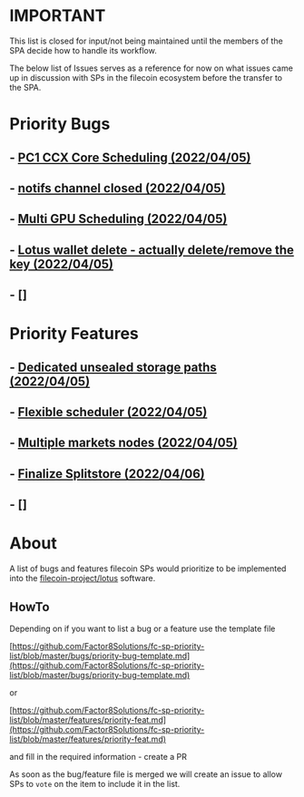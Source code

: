 # IMPORTANT 

This list is closed for input/not being maintained until the members of the SPA decide how to handle its workflow. 

The below list of Issues serves as a reference for now on what issues came up in discussion with SPs in the filecoin ecosystem before the transfer to the SPA.


# Priority Bugs

## - [PC1 CCX Core Scheduling (2022/04/05)](bugs/pc1-ccx-core-scheduling.md) 

## - [notifs channel closed (2022/04/05)](bugs/notifs-channel-closed.md)

## - [Multi GPU Scheduling (2022/04/05)](bugs/Mulit-GPU-scheduling.m)

## - [Lotus wallet delete - actually delete/remove the key (2022/04/05)](bugs/lotus-wallet-delete.md)

## - []

# Priority Features

## - [Dedicated unsealed storage paths (2022/04/05)](https://github.com/Factor8Solutions/fc-sp-priority-list_lotus/blob/master/features/dedicated-unsealed-storage-paths.md)

## - [Flexible scheduler (2022/04/05)](https://github.com/Factor8Solutions/fc-sp-priority-list_lotus/blob/master/features/flexible-scheduler.md)

## - [Multiple markets nodes (2022/04/05)](https://github.com/Factor8Solutions/fc-sp-priority-list_lotus/blob/master/features/multiple-markets-nodes.md)

## - [Finalize Splitstore (2022/04/06)](https://github.com/Factor8Solutions/fc-sp-priority-list_lotus/blob/master/features/finalize-splitstore.md)

## - []

# About

A list of bugs and features filecoin SPs would prioritize to be implemented into the [filecoin-project/lotus](https://github.com/filecoin-project/lotus) software.

## HowTo

Depending on if you want to list a bug or a feature use the template file

 [https://github.com/Factor8Solutions/fc-sp-priority-list/blob/master/bugs/priority-bug-template.md](https://github.com/Factor8Solutions/fc-sp-priority-list/blob/master/bugs/priority-bug-template.md)

 or

  [https://github.com/Factor8Solutions/fc-sp-priority-list/blob/master/features/priority-feat.md](https://github.com/Factor8Solutions/fc-sp-priority-list/blob/master/features/priority-feat.md) 

and fill in the required information - create a PR

As soon as the bug/feature file is merged we will create an issue to allow SPs to `vote` on the item to include it in the list.



